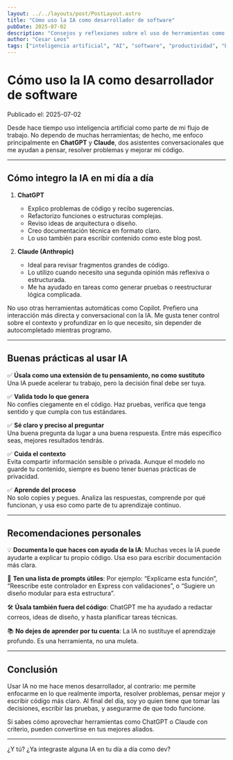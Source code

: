 ```yaml
---
layout: ../../layouts/post/PostLayout.astro
title: "Cómo uso la IA como desarrollador de software"
pubDate: 2025-07-02
description: "Consejos y reflexiones sobre el uso de herramientas como ChatGPT y Claude para mejorar el desarrollo de software."
author: "Cesar Leos"
tags: ["inteligencia artificial", "AI", "software", "productividad", "buenas prácticas", "desarrollo"]
---
```


# Cómo uso la IA como desarrollador de software

Publicado el: 2025-07-02

Desde hace tiempo uso inteligencia artificial como parte de mi flujo de trabajo. No dependo de muchas herramientas; de hecho, me enfoco principalmente en **ChatGPT** y **Claude**, dos asistentes conversacionales que me ayudan a pensar, resolver problemas y mejorar mi código.

---

## Cómo integro la IA en mi día a día

1. **ChatGPT**
   - Explico problemas de código y recibo sugerencias.
   - Refactorizo funciones o estructuras complejas.
   - Reviso ideas de arquitectura o diseño.
   - Creo documentación técnica en formato claro.
   - Lo uso también para escribir contenido como este blog post.

2. **Claude (Anthropic)**
   - Ideal para revisar fragmentos grandes de código.
   - Lo utilizo cuando necesito una segunda opinión más reflexiva o estructurada.
   - Me ha ayudado en tareas como generar pruebas o reestructurar lógica complicada.

No uso otras herramientas automáticas como Copilot. Prefiero una interacción más directa y conversacional con la IA. Me gusta tener control sobre el contexto y profundizar en lo que necesito, sin depender de autocompletado mientras programo.

---

## Buenas prácticas al usar IA

✅ **Úsala como una extensión de tu pensamiento, no como sustituto**  
Una IA puede acelerar tu trabajo, pero la decisión final debe ser tuya.

✅ **Valida todo lo que genera**  
No confíes ciegamente en el código. Haz pruebas, verifica que tenga sentido y que cumpla con tus estándares.

✅ **Sé claro y preciso al preguntar**  
Una buena pregunta da lugar a una buena respuesta. Entre más específico seas, mejores resultados tendrás.

✅ **Cuida el contexto**  
Evita compartir información sensible o privada. Aunque el modelo no guarde tu contenido, siempre es bueno tener buenas prácticas de privacidad.

✅ **Aprende del proceso**  
No solo copies y pegues. Analiza las respuestas, comprende por qué funcionan, y usa eso como parte de tu aprendizaje continuo.

---

## Recomendaciones personales

💡 **Documenta lo que haces con ayuda de la IA**: Muchas veces la IA puede ayudarte a explicar tu propio código. Usa eso para escribir documentación más clara.

🧠 **Ten una lista de prompts útiles**: Por ejemplo: “Explícame esta función”, “Reescribe este controlador en Express con validaciones”, o “Sugiere un diseño modular para esta estructura”.

🛠️ **Úsala también fuera del código**: ChatGPT me ha ayudado a redactar correos, ideas de diseño, y hasta planificar tareas técnicas.

📚 **No dejes de aprender por tu cuenta**: La IA no sustituye el aprendizaje profundo. Es una herramienta, no una muleta.

---

## Conclusión

Usar IA no me hace menos desarrollador, al contrario: me permite enfocarme en lo que realmente importa, resolver problemas, pensar mejor y escribir código más claro. Al final del día, soy yo quien tiene que tomar las decisiones, escribir las pruebas, y asegurarme de que todo funcione.

Si sabes cómo aprovechar herramientas como ChatGPT o Claude con criterio, pueden convertirse en tus mejores aliados.

---

¿Y tú? ¿Ya integraste alguna IA en tu día a día como dev?
